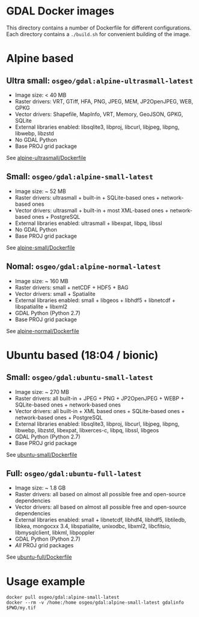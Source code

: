 GDAL Docker images
==================

This directory contains a number of Dockerfile for different configurations.
Each directory contains a `./build.sh` for convenient building of the image.

# Alpine based

## Ultra small: `osgeo/gdal:alpine-ultrasmall-latest`

* Image size: < 40 MB
* Raster drivers: VRT, GTiff, HFA, PNG, JPEG, MEM, JP2OpenJPEG, WEB, GPKG
* Vector drivers: Shapefile, MapInfo, VRT, Memory, GeoJSON, GPKG, SQLite
* External libraries enabled: libsqlite3, libproj, libcurl, libjpeg, libpng, libwebp, libzstd
* No GDAL Python
* Base PROJ grid package

See [alpine-ultrasmall/Dockerfile](alpine-ultrasmall/Dockerfile)

## Small: `osgeo/gdal:alpine-small-latest`

* Image size: ~ 52 MB
* Raster drivers: ultrasmall + built-in + SQLite-based ones + network-based ones
* Vector drivers: ultrasmall + built-in + most XML-based ones + network-based ones + PostgreSQL
* External libraries enabled: ultrasmall + libexpat, libpq, libssl
* No GDAL Python
* Base PROJ grid package

See [alpine-small/Dockerfile](alpine-small/Dockerfile)

## Nomal: `osgeo/gdal:alpine-normal-latest`

* Image size: ~ 160 MB
* Raster drivers: small + netCDF + HDF5 + BAG
* Vector drivers: small + Spatialite
* External libraries enabled: small + libgeos + libhdf5 + libnetcdf + libspatialite + libxml2
* GDAL Python (Python 2.7)
* Base PROJ grid package

See [alpine-normal/Dockerfile](alpine-normal/Dockerfile)

# Ubuntu based (18:04 / bionic)

## Small: `osgeo/gdal:ubuntu-small-latest`

* Image size: ~ 270 MB
* Raster drivers: all built-in + JPEG + PNG + JP2OpenJPEG + WEBP + SQLite-based ones + network-based ones
* Vector drivers: all built-in + XML based ones + SQLite-based ones + network-based ones + PostgreSQL
* External libraries enabled: libsqlite3, libproj, libcurl, libjpeg, libpng, libwebp, libzstd, libexpat, libxerces-c, libpq, libssl, libgeos
* GDAL Python (Python 2.7)
* Base PROJ grid package

See [ubuntu-small/Dockerfile](ubuntu-small/Dockerfile)

## Full: `osgeo/gdal:ubuntu-full-latest`

* Image size: ~ 1.8 GB
* Raster drivers: all based on almost all possible free and open-source dependencies
* Vector drivers: all based on almost all possible free and open-source dependencies
* External libraries enabled: small + libnetcdf, libhdf4, libhdf5, libtiledb, libkea, mongocxx 3.4, libspatialite, unixodbc, libxml2, libcfitsio, libmysqlclient, libkml, libpoppler
* GDAL Python (Python 2.7)
* *All* PROJ grid packages

See [ubuntu-full/Dockerfile](ubuntu-full/Dockerfile)


# Usage example

```shell
docker pull osgeo/gdal:alpine-small-latest
docker --rm -v /home:/home osgeo/gdal:alpine-small-latest gdalinfo $PWD/my.tif
```
